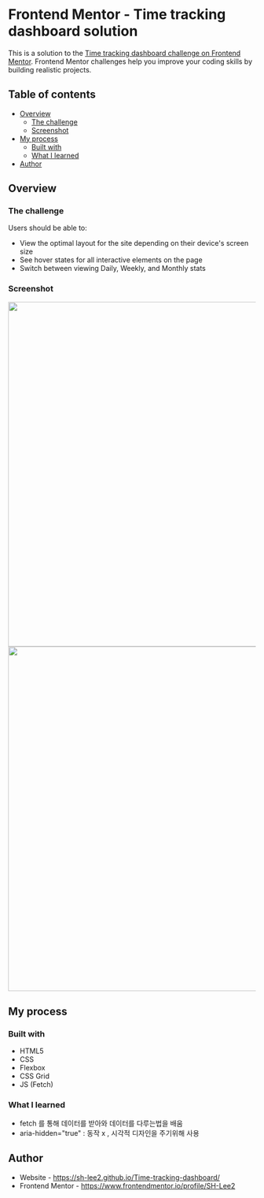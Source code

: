 # Frontend Mentor - Time tracking dashboard solution

This is a solution to the [Time tracking dashboard challenge on Frontend Mentor](https://www.frontendmentor.io/challenges/time-tracking-dashboard-UIQ7167Jw). Frontend Mentor challenges help you improve your coding skills by building realistic projects.

## Table of contents

-   [Overview](#overview)
    -   [The challenge](#the-challenge)
    -   [Screenshot](#screenshot)
-   [My process](#my-process)
    -   [Built with](#built-with)
    -   [What I learned](#what-i-learned)
-   [Author](#author)

## Overview

### The challenge

Users should be able to:

-   View the optimal layout for the site depending on their device's screen size
-   See hover states for all interactive elements on the page
-   Switch between viewing Daily, Weekly, and Monthly stats

### Screenshot

<img src="https://user-images.githubusercontent.com/59095793/136667792-a81cc70c-4515-4360-9f79-0720941a82b6.png" width="700">
<img src="https://user-images.githubusercontent.com/59095793/136667793-1df06b37-6ec4-450d-88fa-79ff297f2fec.gif" width="700">

## My process

### Built with

-   HTML5
-   CSS
-   Flexbox
-   CSS Grid
-   JS (Fetch)

### What I learned

-   fetch 를 통해 데이터를 받아와 데이터를 다루는법을 배움
-   aria-hidden="true" : 동작 x , 시각적 디자인을 주기위해 사용

## Author

-   Website - https://sh-lee2.github.io/Time-tracking-dashboard/
-   Frontend Mentor - https://www.frontendmentor.io/profile/SH-Lee2
